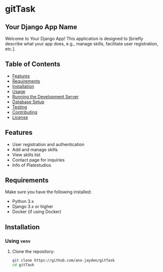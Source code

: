 # gitTask

## Your Django App Name
Welcome to Your Django App! This application is designed to [briefly describe what your app does, e.g., manage skills, facilitate user registration, etc.].

## Table of Contents
- [Features](#features)
- [Requirements](#requirements)
- [Installation](#installation)
- [Usage](#usage)
- [Running the Development Server](#running-the-development-server)
- [Database Setup](#database-setup)
- [Testing](#testing)
- [Contributing](#contributing)
- [License](#license)

## Features
- User registration and authentication
- Add and manage skills
- View skills list
- Contact page for inquiries
- Info of Platestudios

## Requirements
Make sure you have the following installed:
- Python 3.x
- Django 3.x or higher
- Docker (if using Docker)

## Installation

### Using `venv`
1. Clone the repository:
   ```bash
   git clone https://github.com/ano-jayden/gitTask
   cd gitTask


